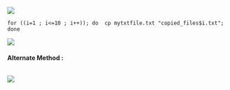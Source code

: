 <!-- Author: Aman Kumar -->
<!-- Created On : 19-08-2025 -->
<!-- This markdown fie displays a way to copy the contents of one text file into multiple text files.-->
![](https://github.com/amancs1422/Practice_Shell_Scripting/blob/bf0eba291e63e7465dce4a680eceecf2bfb5d609/Images/Multiple_Copied_Files1.jpg)
```
for ((i=1 ; i<=10 ; i++)); do  cp mytxtfile.txt "copied_files$i.txt"; done
```
![](https://github.com/amancs1422/Practice_Shell_Scripting/blob/bf0eba291e63e7465dce4a680eceecf2bfb5d609/Images/Multiple_Copied_Files2.jpg)
#### Alternate Method :
```

```
![](https://github.com/amancs1422/Practice_Shell_Scripting/blob/bf0eba291e63e7465dce4a680eceecf2bfb5d609/Images/Multiple_Copied_Files3.jpg)
<!---->
<!---->
<!-- End of File -->